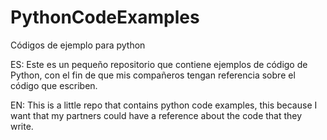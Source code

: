 # PythonCodeExamples
Códigos de ejemplo para python

ES:
Este es un pequeño repositorio que contiene ejemplos de código de Python, con el fin de que mis compañeros tengan referencia sobre el código que escriben.

EN:
This is a little repo that contains python code examples, this because I want that my partners could have a reference about the code that they write.
